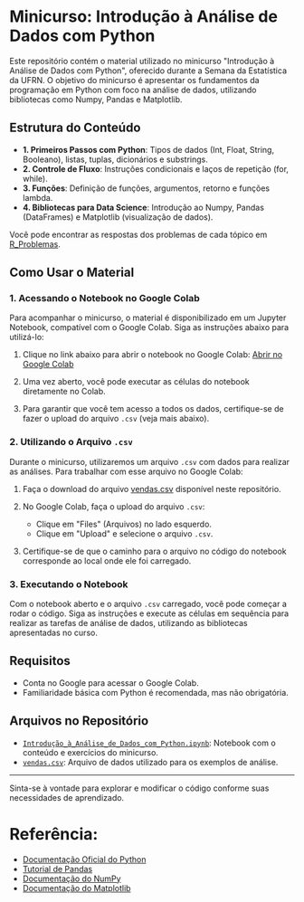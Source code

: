 # Minicurso: Introdução à Análise de Dados com Python

Este repositório contém o material utilizado no minicurso "Introdução à Análise de Dados com Python", oferecido durante a Semana da Estatística da UFRN. O objetivo do minicurso é apresentar os fundamentos da programação em Python com foco na análise de dados, utilizando bibliotecas como Numpy, Pandas e Matplotlib.

## Estrutura do Conteúdo

- **1. Primeiros Passos com Python**: Tipos de dados (Int, Float, String, Booleano), listas, tuplas, dicionários e substrings.
- **2. Controle de Fluxo**: Instruções condicionais e laços de repetição (for, while).
- **3. Funções**: Definição de funções, argumentos, retorno e funções lambda.
- **4. Bibliotecas para Data Science**: Introdução ao Numpy, Pandas (DataFrames) e Matplotlib (visualização de dados).

Você pode encontrar as respostas dos problemas de cada tópico em [R_Problemas](/R_Problemas).

## Como Usar o Material

### 1. Acessando o Notebook no Google Colab

Para acompanhar o minicurso, o material é disponibilizado em um Jupyter Notebook, compatível com o Google Colab. Siga as instruções abaixo para utilizá-lo:

1. Clique no link abaixo para abrir o notebook no Google Colab:
   [Abrir no Google Colab](https://colab.research.google.com/drive/1EsY3Wa808GyLTlOu3h4GzFcUU6zJF5Dr?usp=sharing)

2. Uma vez aberto, você pode executar as células do notebook diretamente no Colab.

3. Para garantir que você tem acesso a todos os dados, certifique-se de fazer o upload do arquivo `.csv` (veja mais abaixo).

### 2. Utilizando o Arquivo `.csv`

Durante o minicurso, utilizaremos um arquivo `.csv` com dados para realizar as análises. Para trabalhar com esse arquivo no Google Colab:

1. Faça o download do arquivo [vendas.csv](/Material/vendas.csv) disponível neste repositório.

2. No Google Colab, faça o upload do arquivo `.csv`:
   - Clique em "Files" (Arquivos) no lado esquerdo.
   - Clique em "Upload" e selecione o arquivo `.csv`.

3. Certifique-se de que o caminho para o arquivo no código do notebook corresponde ao local onde ele foi carregado.

### 3. Executando o Notebook

Com o notebook aberto e o arquivo `.csv` carregado, você pode começar a rodar o código. Siga as instruções e execute as células em sequência para realizar as tarefas de análise de dados, utilizando as bibliotecas apresentadas no curso.

## Requisitos

- Conta no Google para acessar o Google Colab.
- Familiaridade básica com Python é recomendada, mas não obrigatória.

## Arquivos no Repositório

- [`Introdução_à_Análise_de_Dados_com_Python.ipynb`](/Material/Introdução_à_Análise_de_Dados_com_Python.ipynb): Notebook com o conteúdo e exercícios do minicurso.
- [`vendas.csv`](/Material/vendas.csv): Arquivo de dados utilizado para os exemplos de análise.

---

Sinta-se à vontade para explorar e modificar o código conforme suas necessidades de aprendizado.

# Referência:
 - [Documentação Oficial do Python](https://docs.python.org/3/)
 - [Tutorial de Pandas](https://pandas.pydata.org/pandas-docs/stable/getting_started/tutorials.html)
 - [Documentação do NumPy](https://numpy.org/doc/)
 - [Documentação do Matplotlib](https://matplotlib.org/stable/contents.html)
